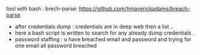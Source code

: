 tool with bash : brech-parse: https://github.com/hmaverickadams/breach-parse

- after credentials dump : credentials are in deep web then a list ..
- here a bash script is written to search for any already dump credentials .
- password staffing : u have breached email and password and trying for one email all password breached 
